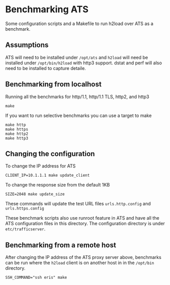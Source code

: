# Benchmarking ATS
Some configuration scripts and a Makefile to run h2load over ATS as a benchmark.

## Assumptions
ATS will need to be installed under `/opt/ats` and `h2load` will need be installed under `/opt/bin/h2load` with http3 support.  dstat and perf will also need to be installed to capture detaile.

## Benchmarking from localhost
Running all the benchmarks for http/1.1, http/1.1 TLS, http2, and http3

    make 

If you want to run selective benchmarks you can use a target to make

    make http
    make https
    make http2
    make http3


## Changing the configuration

To change the IP address for ATS

    CLIENT_IP=10.1.1.1 make update_client

To change the response size from the default 1KB

    SIZE=2048 make update_size

These commands will update the test URL files `urls.http.config` and `urls.https.config`

These benchmark scripts also use runroot feature in ATS and have all the ATS configuration files in this directory.  The configuration directory is under `etc/trafficserver`.

## Benchmarking from a remote host
After changing the IP address of the ATS proxy server above, benchmarks can be run where the `h2load` client is on another host in in the `/opt/bin` directory.

    SSH_COMMAND="ssh eris" make
